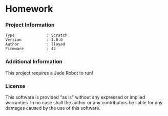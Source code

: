 Homework
================



### Project Information
```
Type              : Scratch
Version           : 1.0.0
Author            : lloyad
Firmware          : 42
```

### Additional Information
This project requires a Jade Robot to run!

### License
This software is provided "as is" without any expressed or implied warranties.  In no case shall the author or any contributors be liable for any damages caused by the use of this software.

